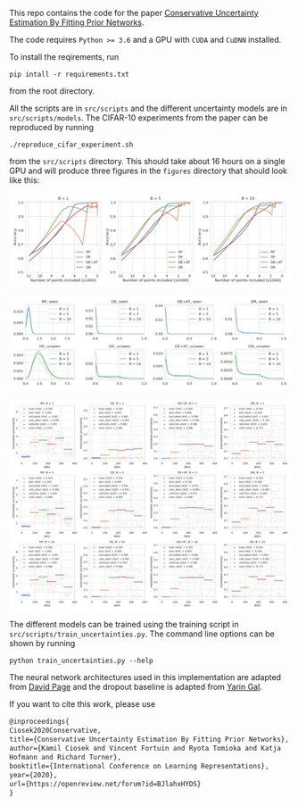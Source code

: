 This repo contains the code for the paper [Conservative Uncertainty Estimation By Fitting Prior Networks](https://openreview.net/forum?id=BJlahxHYDS).

The code requires `Python >= 3.6` and a GPU with `CUDA` and `CuDNN` installed.

To install the reqirements, run
```
pip intall -r requirements.txt
```
from the root directory.

All the scripts are in `src/scripts` and the different uncertainty models are in `src/scripts/models`.
The CIFAR-10 experiments from the paper can be reproduced by running
```
./reproduce_cifar_experiment.sh
```
from the `src/scripts` directory.
This should take about 16 hours on a single GPU and will produce three figures in the `figures` directory that should look like this:

![Calibration curves](figures/example_figures/cifar10_accuracy_curves.png)

![Distributions](figures/example_figures/cifar10_distributions.png)

![Uncertainties](figures/example_figures/cifar10_uncertainties_all.png)

The different models can be trained using the training script in `src/scripts/train_uncertainties.py`.
The command line options can be shown by running
```
python train_uncertainties.py --help
```

The neural network architectures used in this implementation are adapted from [David Page](https://github.com/davidcpage/cifar10-fast) and the dropout baseline is adapted from [Yarin Gal](https://github.com/davidcpage/cifar10-fast).

If you want to cite this work, please use

```
@inproceedings{
Ciosek2020Conservative,
title={Conservative Uncertainty Estimation By Fitting Prior Networks},
author={Kamil Ciosek and Vincent Fortuin and Ryota Tomioka and Katja Hofmann and Richard Turner},
booktitle={International Conference on Learning Representations},
year={2020},
url={https://openreview.net/forum?id=BJlahxHYDS}
}
```
